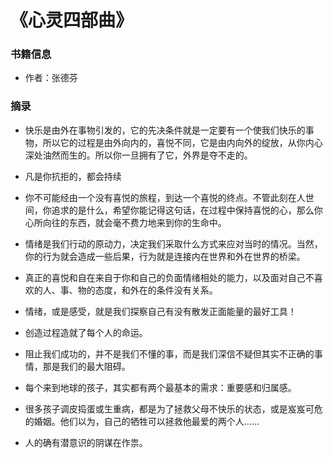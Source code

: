 # 《心灵四部曲》

### 书籍信息

- 作者：张德芬


### 摘录

- 快乐是由外在事物引发的，它的先决条件就是一定要有一个使我们快乐的事物，所以它的过程是由外向内的，喜悦不同，它是由内向外的绽放，从你内心深处油然而生的。所以你一旦拥有了它，外界是夺不走的。

- 凡是你抗拒的，都会持续

- 你不可能经由一个没有喜悦的旅程，到达一个喜悦的终点。不管此刻在人世间，你追求的是什么，希望你能记得这句话，在过程中保持喜悦的心，那么你心所向往的东西，就会毫不费力地来到你的生命中。

- 情绪是我们行动的原动力，决定我们采取什么方式来应对当时的情况。当然，你的行为就会造成一些后果，行为就是连接内在世界和外在世界的桥梁。

- 真正的喜悦和自在来自于你和自己的负面情绪相处的能力，以及面对自己不喜欢的人、事、物的态度，和外在的条件没有关系。

- 情绪，或是感受，就是我们探察自己有没有散发正面能量的最好工具！

- 创造过程造就了每个人的命运。

- 阻止我们成功的，并不是我们不懂的事，而是我们深信不疑但其实不正确的事情，那是我们的最大阻碍。

- 每个来到地球的孩子，其实都有两个最基本的需求：重要感和归属感。

- 很多孩子调皮捣蛋或生重病，都是为了拯救父母不快乐的状态，或是岌岌可危的婚姻。他们以为，自己的牺牲可以拯救他最爱的两个人……

- 人的确有潜意识的阴谋在作祟。
